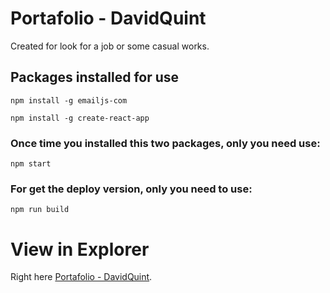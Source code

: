 # Portafolio - DavidQuint

Created for look for a job or some casual works.

## Packages installed for use
```
npm install -g emailjs-com

npm install -g create-react-app
```
### Once time you installed this two packages, only you need use:

```
npm start 
```

### For get the deploy version, only you need to use:
```
npm run build
```

# View in Explorer
Right here [Portafolio - DavidQuint](http://localhost:3000).

